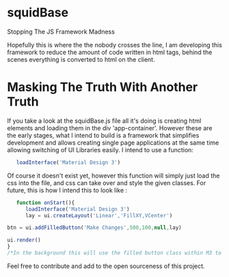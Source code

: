 # squidBase
Stopping The JS Framework Madness

Hopefully this is where the the nobody crosses the line, I am developing this framework to reduce the amount of code written in html tags, behind the scenes everything is converted to html on the client.

# Masking The Truth With Another Truth
If you take a look at the squidBase.js file all it's doing is creating html elements and loading them in the div 'app-container'. 
However these are the early stages, what I intend to build is a framework that simplifies development and allows creating single page applications at the same time allowing switching of UI Libraries easily.
I intend to use a function:
```jsx
   loadInterface('Material Design 3')
```
Of course it doesn't exist yet, however this function will simply just load the css into the file, and css can take over and style the given classes.
For future, this is how I intend this to look like :
```jsx
   function onStart(){
      loadInterface('Material Design 3')
      lay = ui.createLayout('Linear','FillXY,VCenter')

btn = ui.addFilledButton('Make Changes',500,100,null,lay)

ui.render()
}
/*In the background this will use the filled button class within M3 to style that specific buttton*/
```

Feel free to contribute and add to the open sourceness of this project.
